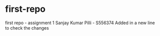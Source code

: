 # first-repo
first repo - assignment 1 
Sanjay Kumar Pilli - S556374
Added in a new line to check the changes